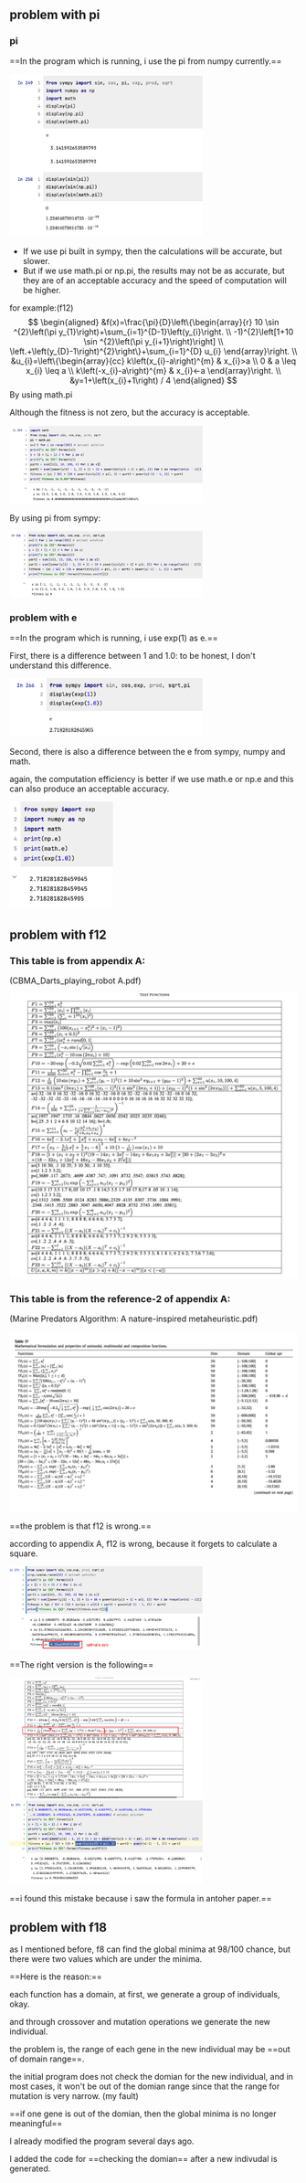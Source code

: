 ## problem with pi

### pi

==In the program which is running, i use the pi from numpy currently.==

<img src="image-20220815042717219.png" alt="image-20220815042717219" style="zoom: 33%;" />

- If we use pi built in sympy, then the calculations will be accurate, but slower.
- But if we use math.pi or np.pi, the results may not be as accurate, but they are of an acceptable accuracy and the speed of computation will be higher.

for example:(f12)
$$
\begin{aligned}
&f(x)=\frac{\pi}{D}\left\{\begin{array}{r}
10 \sin ^{2}\left(\pi y_{1}\right)+\sum_{i=1}^{D-1}\left(y_{i}\right. \\
-1)^{2}\left[1+10 \sin ^{2}\left(\pi y_{i+1}\right)\right] \\
\left.+\left(y_{D}-1\right)^{2}\right\}+\sum_{i=1}^{D} u_{i}
\end{array}\right. \\
&u_{i}=\left\{\begin{array}{cc}
k\left(x_{i}-a\right)^{m} & x_{i}>a \\
0 & a \leq x_{i} \leq a \\
k\left(-x_{i}-a\right)^{m} & x_{i}<-a
\end{array}\right. \\
&y=1+\left(x_{i}+1\right) / 4
\end{aligned}
$$
By using math.pi

Although the fitness is not zero, but the accuracy is acceptable.

<img src="image-20220815043426952.png" alt="image-20220815043426952" style="zoom: 33%;" />

By using pi from sympy:

<img src="image-20220815043630321.png" alt="image-20220815043630321" style="zoom: 33%;" />

### problem with e

==In the program which is running, i use exp(1) as e.==

First, there is a difference between 1 and 1.0: to be honest, I don't understand this difference.

<img src="image-20220815044155374.png" alt="image-20220815044155374" style="zoom: 33%;" />

Second, there is also a difference between the e from sympy, numpy and math.

again, the computation efficiency is  better if we use math.e or np.e and this can also produce an acceptable accuracy.

<img src="image-20220815044400374.png" alt="image-20220815044400374" style="zoom: 33%;" />



## problem with f12

### This table is from appendix A:

(CBMA_Darts_playing_robot A.pdf)

![image-20220815022225809](image-20220815022225809.png)

### This table is from the reference-2 of appendix A:

(Marine Predators Algorithm: A nature-inspired metaheuristic.pdf)

![image-20220815023233403](image-20220815023233403.png)

==the problem is that f12 is wrong.==

according to appendix A, f12 is wrong, because it forgets to calculate a square.

<img src="image-20220815050526586.png" alt="image-20220815050526586" style="zoom: 33%;" />

==The right version is the following==

<img src="image-20220815050813663.png" alt="image-20220815050813663" style="zoom: 33%;" />

<img src="image-20220815051142335.png" alt="image-20220815051142335" style="zoom: 33%;" />

==i found this mistake because i saw the formula in antoher paper.==

## problem with f18

as I mentioned before, f8 can find the global minima at 98/100 chance, but there were two values which are under the minima. 

==Here is the reason:==

each function has a domain, at first, we generate a group of individuals, okay.

and through crossover and mutation operations we generate the new individual.

the problem is, the range of each gene in the new individual may be ==out of domain range==.

the initial program does not check the domian for the new individual, and in most cases, it won't be out of the domian range since that the range for mutation is very narrow. (my fault)

==if one gene is out of the domian, then the global minima is no longer meaningful==

I already modified the program several days ago.

I added the code for ==checking the domian== after a new indivudal is generated.
